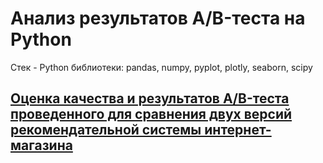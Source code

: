 # Анализ результатов A/B-теста на Python
Стек - Python библиотеки: pandas, numpy, pyplot, plotly, seaborn, scipy

## [Оценка качества и результатов A/B-теста проведенного для сравнения двух версий рекомендательной системы интернет-магазина](https://github.com/gandistip/ab-test-recommendation-system/blob/main/ab-test-recommendation-system.ipynb)
